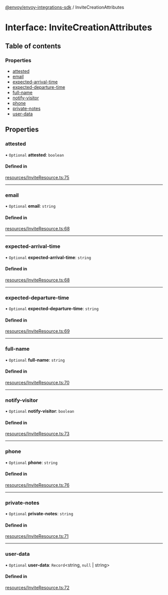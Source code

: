 [@envoy/envoy-integrations-sdk](../README.md) / InviteCreationAttributes

# Interface: InviteCreationAttributes

## Table of contents

### Properties

- [attested](invitecreationattributes.md#attested)
- [email](invitecreationattributes.md#email)
- [expected-arrival-time](invitecreationattributes.md#expected-arrival-time)
- [expected-departure-time](invitecreationattributes.md#expected-departure-time)
- [full-name](invitecreationattributes.md#full-name)
- [notify-visitor](invitecreationattributes.md#notify-visitor)
- [phone](invitecreationattributes.md#phone)
- [private-notes](invitecreationattributes.md#private-notes)
- [user-data](invitecreationattributes.md#user-data)

## Properties

### attested

• `Optional` **attested**: `boolean`

#### Defined in

[resources/InviteResource.ts:75](https://github.com/envoy/envoy-integrations-sdk-nodejs/blob/410ee70/src/resources/InviteResource.ts#L75)

___

### email

• `Optional` **email**: `string`

#### Defined in

[resources/InviteResource.ts:68](https://github.com/envoy/envoy-integrations-sdk-nodejs/blob/410ee70/src/resources/InviteResource.ts#L68)

___

### expected-arrival-time

• `Optional` **expected-arrival-time**: `string`

#### Defined in

[resources/InviteResource.ts:68](https://github.com/envoy/envoy-integrations-sdk-nodejs/blob/410ee70/src/resources/InviteResource.ts#L68)

___

### expected-departure-time

• `Optional` **expected-departure-time**: `string`

#### Defined in

[resources/InviteResource.ts:69](https://github.com/envoy/envoy-integrations-sdk-nodejs/blob/410ee70/src/resources/InviteResource.ts#L69)

___

### full-name

• `Optional` **full-name**: `string`

#### Defined in

[resources/InviteResource.ts:70](https://github.com/envoy/envoy-integrations-sdk-nodejs/blob/410ee70/src/resources/InviteResource.ts#L70)

___

### notify-visitor

• `Optional` **notify-visitor**: `boolean`

#### Defined in

[resources/InviteResource.ts:73](https://github.com/envoy/envoy-integrations-sdk-nodejs/blob/410ee70/src/resources/InviteResource.ts#L73)

___

### phone

• `Optional` **phone**: `string`

#### Defined in

[resources/InviteResource.ts:76](https://github.com/envoy/envoy-integrations-sdk-nodejs/blob/410ee70/src/resources/InviteResource.ts#L76)

___

### private-notes

• `Optional` **private-notes**: `string`

#### Defined in

[resources/InviteResource.ts:71](https://github.com/envoy/envoy-integrations-sdk-nodejs/blob/410ee70/src/resources/InviteResource.ts#L71)

___

### user-data

• `Optional` **user-data**: `Record`<string, ``null`` \| string\>

#### Defined in

[resources/InviteResource.ts:72](https://github.com/envoy/envoy-integrations-sdk-nodejs/blob/410ee70/src/resources/InviteResource.ts#L72)

